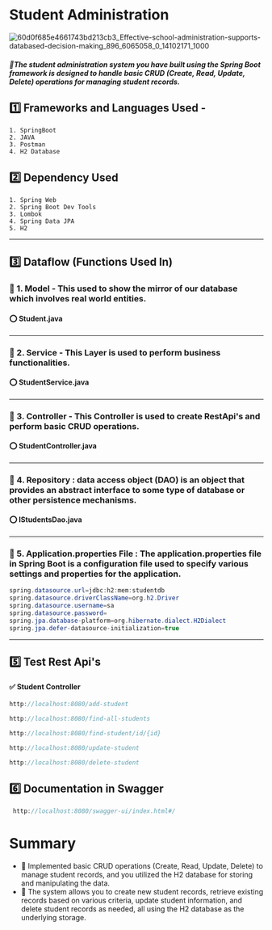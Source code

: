 # Student Administration
![60d0f685e4661743bd213cb3_Effective-school-administration-supports-databased-decision-making_896_6065058_0_14102171_1000](https://github.com/Sowndarya9920/Student_management_system/assets/112794922/1d9d7146-1ff1-4be3-8d6e-5c4fc0275dbf)

   
##### 🔸The student administration system you have built using the Spring Boot framework is designed to handle basic CRUD (Create, Read, Update, Delete) operations for managing student records.
## :one: Frameworks and Languages Used -
    1. SpringBoot
    2. JAVA
    3. Postman
    4. H2 Database
    
## :two: Dependency Used
    1. Spring Web
    2. Spring Boot Dev Tools
    3. Lombok
    4. Spring Data JPA
    5. H2
-----------------------------------------------------------------------------------------------------------------------------------------------------------------------
## :three: Dataflow (Functions Used In)
### :white_flower: 1. Model - This used to show the mirror of our database which involves real world entities.
#### :o: Student.java

-----------------------------------------------------------------------------------------------------------------------------------------------------------------------

### :white_flower: 2. Service - This Layer is used to perform business functionalities.
#### :o: StudentService.java

----------------------------------------------------------------------------------------------------------------------------------------------------

### :white_flower: 3. Controller - This Controller is used to create RestApi's and perform basic CRUD operations.
#### :o: StudentController.java

-----------------------------------------------------------------------------------------------------------------------------------------------------------------------
### :white_flower: 4. Repository : data access object (DAO) is an object that provides an abstract interface to some type of database or other persistence mechanisms.
#### :o: IStudentsDao.java

-------------------------------------------------------------------------------------------------------------------------------------------------------
### :white_flower: 5. Application.properties File : The application.properties file in Spring Boot is a configuration file used to specify various settings and properties for the application.
```java
spring.datasource.url=jdbc:h2:mem:studentdb
spring.datasource.driverClassName=org.h2.Driver
spring.datasource.username=sa
spring.datasource.password=
spring.jpa.database-platform=org.hibernate.dialect.H2Dialect
spring.jpa.defer-datasource-initialization=true
```
-------------------------------------------------------------------------------------------------------------------------------------------------------
## :five: Test Rest Api's
#### :white_check_mark: Student Controller
```java
http://localhost:8080/add-student
```

```java
http://localhost:8080/find-all-students
```

```java
http://localhost:8080/find-student/id/{id}
```

```java
http://localhost:8080/update-student
```

```java
http://localhost:8080/delete-student
```

## :six: Documentation in Swagger
```java
 http://localhost:8080/swagger-ui/index.html#/
```

#  Summary
- :small_orange_diamond: Implemented basic CRUD operations (Create, Read, Update, Delete) to manage student records, and you utilized the H2 database for storing and manipulating the data.
- :small_orange_diamond: The system allows you to create new student records, retrieve existing records based on various criteria, update student information, and delete student records as needed, all using the H2 database as the underlying storage.
